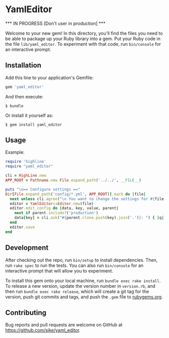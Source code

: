 # YamlEditor
*** IN PROGRESS [Don't user in production] ***

Welcome to your new gem! In this directory, you'll find the files you need to be able to package up your Ruby library into a gem. Put your Ruby code in the file `lib/yaml_editor`. To experiment with that code, run `bin/console` for an interactive prompt.

## Installation

Add this line to your application's Gemfile:

```ruby
gem 'yaml_editor'
```

And then execute:

    $ bundle

Or install it yourself as:

    $ gem install yaml_editor

## Usage

Example:
```ruby
require 'highline'
require "yaml_editor"

cli = HighLine.new
APP_ROOT = Pathname.new File.expand_path('../../', __FILE__)

puts "\n== Configure settings =="
Dir[File.expand_path('config/*.yml', APP_ROOT)].each do |file|
  next unless cli.agree("\n You want to change the settings for #{file.gsub("#{APP_ROOT}/", '')}? (Y/N)")
  editor = YamlEditor::Editor.new(file)
  editor.edit_config do |data, key, value, parent|
    next if parent.include?('production')
    data[key] = cli.ask("#{parent.clone.push(key).join('.')}: ") { |q| q.default = value.to_s }
  end
  editor.save
end

```
## Development

After checking out the repo, run `bin/setup` to install dependencies. Then, run `rake spec` to run the tests. You can also run `bin/console` for an interactive prompt that will allow you to experiment.

To install this gem onto your local machine, run `bundle exec rake install`. To release a new version, update the version number in `version.rb`, and then run `bundle exec rake release`, which will create a git tag for the version, push git commits and tags, and push the `.gem` file to [rubygems.org](https://rubygems.org).

## Contributing

Bug reports and pull requests are welcome on GitHub at https://github.com/sjke/yaml_editor.
